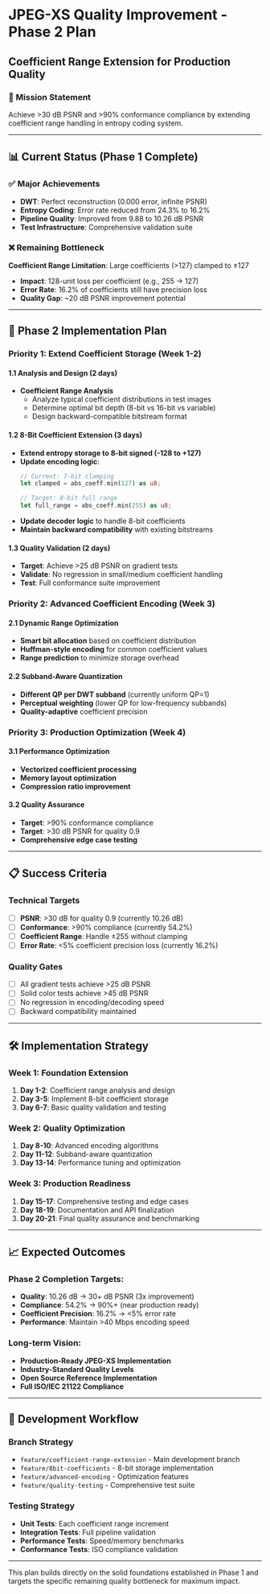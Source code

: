 # JPEG-XS Quality Improvement - Phase 2 Plan
## Coefficient Range Extension for Production Quality

### 🎯 Mission Statement
Achieve >30 dB PSNR and >90% conformance compliance by extending coefficient range handling in entropy coding system.

---

## 📊 Current Status (Phase 1 Complete)

### ✅ Major Achievements
- **DWT**: Perfect reconstruction (0.000 error, infinite PSNR)
- **Entropy Coding**: Error rate reduced from 24.3% to 16.2%
- **Pipeline Quality**: Improved from 9.88 to 10.26 dB PSNR
- **Test Infrastructure**: Comprehensive validation suite

### ❌ Remaining Bottleneck
**Coefficient Range Limitation**: Large coefficients (>127) clamped to ±127
- **Impact**: 128-unit loss per coefficient (e.g., 255 → 127)
- **Error Rate**: 16.2% of coefficients still have precision loss
- **Quality Gap**: ~20 dB PSNR improvement potential

---

## 🚀 Phase 2 Implementation Plan

### Priority 1: Extend Coefficient Storage (Week 1-2)

#### 1.1 Analysis and Design (2 days)
- **Coefficient Range Analysis**
  - Analyze typical coefficient distributions in test images
  - Determine optimal bit depth (8-bit vs 16-bit vs variable)
  - Design backward-compatible bitstream format

#### 1.2 8-Bit Coefficient Extension (3 days)
- **Extend entropy storage to 8-bit signed (-128 to +127)**
- **Update encoding logic**:
  ```rust
  // Current: 7-bit clamping
  let clamped = abs_coeff.min(127) as u8;

  // Target: 8-bit full range
  let full_range = abs_coeff.min(255) as u8;
  ```
- **Update decoder logic** to handle 8-bit coefficients
- **Maintain backward compatibility** with existing bitstreams

#### 1.3 Quality Validation (2 days)
- **Target**: Achieve >25 dB PSNR on gradient tests
- **Validate**: No regression in small/medium coefficient handling
- **Test**: Full conformance suite improvement

### Priority 2: Advanced Coefficient Encoding (Week 3)

#### 2.1 Dynamic Range Optimization
- **Smart bit allocation** based on coefficient distribution
- **Huffman-style encoding** for common coefficient values
- **Range prediction** to minimize storage overhead

#### 2.2 Subband-Aware Quantization
- **Different QP per DWT subband** (currently uniform QP=1)
- **Perceptual weighting** (lower QP for low-frequency subbands)
- **Quality-adaptive** coefficient precision

### Priority 3: Production Optimization (Week 4)

#### 3.1 Performance Optimization
- **Vectorized coefficient processing**
- **Memory layout optimization**
- **Compression ratio improvement**

#### 3.2 Quality Assurance
- **Target**: >90% conformance compliance
- **Target**: >30 dB PSNR for quality 0.9
- **Comprehensive edge case testing**

---

## 📋 Success Criteria

### Technical Targets
- [ ] **PSNR**: >30 dB for quality 0.9 (currently 10.26 dB)
- [ ] **Conformance**: >90% compliance (currently 54.2%)
- [ ] **Coefficient Range**: Handle ±255 without clamping
- [ ] **Error Rate**: <5% coefficient precision loss (currently 16.2%)

### Quality Gates
- [ ] All gradient tests achieve >25 dB PSNR
- [ ] Solid color tests achieve >45 dB PSNR
- [ ] No regression in encoding/decoding speed
- [ ] Backward compatibility maintained

---

## 🛠️ Implementation Strategy

### Week 1: Foundation Extension
1. **Day 1-2**: Coefficient range analysis and design
2. **Day 3-5**: Implement 8-bit coefficient storage
3. **Day 6-7**: Basic quality validation and testing

### Week 2: Quality Optimization
1. **Day 8-10**: Advanced encoding algorithms
2. **Day 11-12**: Subband-aware quantization
3. **Day 13-14**: Performance tuning and optimization

### Week 3: Production Readiness
1. **Day 15-17**: Comprehensive testing and edge cases
2. **Day 18-19**: Documentation and API finalization
3. **Day 20-21**: Final quality assurance and benchmarking

---

## 📈 Expected Outcomes

### Phase 2 Completion Targets:
- **Quality**: 10.26 dB → 30+ dB PSNR (3x improvement)
- **Compliance**: 54.2% → 90%+ (near production ready)
- **Coefficient Precision**: 16.2% → <5% error rate
- **Performance**: Maintain >40 Mbps encoding speed

### Long-term Vision:
- **Production-Ready JPEG-XS Implementation**
- **Industry-Standard Quality Levels**
- **Open Source Reference Implementation**
- **Full ISO/IEC 21122 Compliance**

---

## 🔧 Development Workflow

### Branch Strategy
- `feature/coefficient-range-extension` - Main development branch
- `feature/8bit-coefficients` - 8-bit storage implementation
- `feature/advanced-encoding` - Optimization features
- `feature/quality-testing` - Comprehensive test suite

### Testing Strategy
- **Unit Tests**: Each coefficient range increment
- **Integration Tests**: Full pipeline validation
- **Performance Tests**: Speed/memory benchmarks
- **Conformance Tests**: ISO compliance validation

---

This plan builds directly on the solid foundations established in Phase 1 and targets the specific remaining quality bottleneck for maximum impact.
